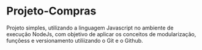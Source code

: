 # Projeto-Compras
Projeto simples, utilizando a linguagem Javascript no ambiente de execução NodeJs, 
com objetivo de aplicar os conceitos de modularização, funçõess e versionamento utiliizando o Git
e o Github.
